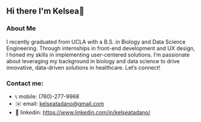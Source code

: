 ## Hi there I'm Kelsea👋

### About Me

I recently graduated from UCLA with a B.S. in Biology and Data Science Engineering. Through internships in front-end development and UX design, I honed my skills in implementing user-centered solutions. I’m passionate about leveraging my background in biology and data science to drive innovative, data-driven solutions in healthcare. Let’s connect!  

### Contact me:
   - 📞 mobile: (760)-277-9968
   - ✉️  email: kelseatadano@gmail.com 
   - 🔗 linkedin: https://www.linkedin.com/in/kelseatadano/


